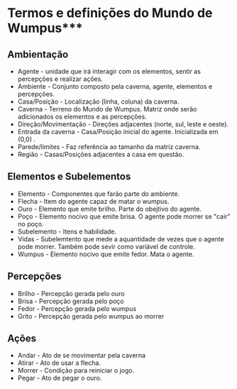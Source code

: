 # Termos e definições do Mundo de Wumpus***

## Ambientação
- Agente - unidade que irá interagir com os elementos, sentir as percepções e realizar ações.
- Ambiente - Conjunto composto pela caverna, agente, elementos e percepções.
- Casa/Posição - Localização (linha, coluna) da caverna.
- Caverna - Terreno do Mundo de Wumpus. Matriz onde serão adicionados os elementos e as percepções.
- Direção/Movimentação - Direções adjacentes (norte, sul, leste e oeste).
- Entrada da caverna - Casa/Posição inicial do agente. Inicializada em (0,0) .
- Parede/limites - Faz referência ao tamanho da matriz caverna.
- Região - Casas/Posições adjacentes a casa em questão.

## Elementos e Subelementos
- Elemento - Componentes que farão parte do ambiente.
- Flecha - Item do agente capaz de matar o wumpus.
- Ouro - Elemento que emite brilho. Parte do obejtivo do agente. 
- Poço - Elemento nocivo que emite brisa. O agente pode morrer se "cair" no poço.  
- Subelemento - Itens e habilidade.
- Vidas - Subelemtento que mede a aquantidade de vezes que o agente pode morrer. Também pode sevir como variável de controle.
- Wumpus - Elemento nocivo que emite fedor. Mata o agente.

## Percepções
- Brilho - Percepção gerada pelo ouro
- Brisa - Percepção gerada pelo poço
- Fedor - Percepção gerada pelo wumpus
- Grito -  Percepção gerada pelo wumpus ao morrer

## Ações
- Andar - Ato de se movimentar pela caverna
- Atirar - Ato de usar a flecha.
- Morrer - Condição para reiniciar o jogo.
- Pegar - Ato de pegar o ouro.




